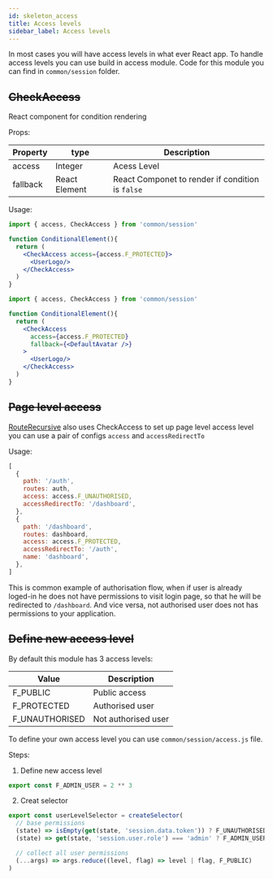 ```yaml
---
id: skeleton_access
title: Access levels
sidebar_label: Access levels
---
```


In most cases you will have access levels in what ever React app. To handle access levels you can use build in access module.
Code for this module you can find in `common/session` folder.


## ~~CheckAccess~~

React component for condition rendering

Props: 

|  Property       |      type             |      Description      |
| --------------- | --------------------- | --------------------- |
|   access        | Integer               | Acess Level           |
|   fallback      | React Element         | React Componet to render if condition is `false`           |


Usage:

```jsx
import { access, CheckAccess } from 'common/session'

function ConditionalElement(){
  return (
    <CheckAccess access={access.F_PROTECTED}>
      <UserLogo/>
    </CheckAccess>
  )
}
```

```jsx
import { access, CheckAccess } from 'common/session'

function ConditionalElement(){
  return (
    <CheckAccess 
      access={access.F_PROTECTED}
      fallback={<DefaultAvatar />}
    >
      <UserLogo/>
    </CheckAccess>
  )
}
```

## ~~Page level access~~

[RouteRecursive](/frontend-docs/docs/skeleton/skeleton_routing) also uses CheckAccess to set up page level access level you can use a pair of configs `access` and `accessRedirectTo`

Usage:

```javascript
[
  {
    path: '/auth',
    routes: auth,
    access: access.F_UNAUTHORISED,
    accessRedirectTo: '/dashboard',
  },
  {
    path: '/dashboard',
    routes: dashboard,
    access: access.F_PROTECTED,
    accessRedirectTo: '/auth',
    name: 'dashboard',
  },
]
```

This is common example of authorisation flow, when if user is already loged-in he does not have permissions to visit login page, so that he will be redirected to `/dashboard`. And vice versa, not authorised user does not has permissions to your application.


## ~~Define new access level~~

By default this module has 3 access levels:

|  Value             |      Description      |
| ------------------ | --------------------- |
|   F_PUBLIC         | Public access         |
|   F_PROTECTED      | Authorised user       |
|   F_UNAUTHORISED   | Not authorised user   |

To define your own access level you can use `common/session/access.js` file.

Steps:

1. Define new access level

```javascript
export const F_ADMIN_USER = 2 ** 3
```

2. Creat selector

```javascript
export const userLevelSelector = createSelector(
  // base permissions
  (state) => isEmpty(get(state, 'session.data.token')) ? F_UNAUTHORISED : F_PROTECTED,
  (state) => get(state, 'session.user.role') === 'admin' ? F_ADMIN_USER : 0,

  // collect all user permissions
  (...args) => args.reduce((level, flag) => level | flag, F_PUBLIC)
)
```
